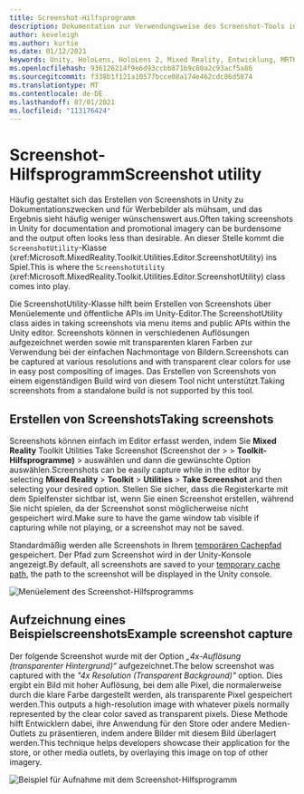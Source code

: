 ```yaml
---
title: Screenshot-Hilfsprogramm
description: Dokumentation zur Verwendungsweise des Screenshot-Tools in MRTKL
author: keveleigh
ms.author: kurtie
ms.date: 01/12/2021
keywords: Unity, HoloLens, HoloLens 2, Mixed Reality, Entwicklung, MRTK,
ms.openlocfilehash: 936126214f9e6d93ccbb871b9c80a2c93acf5a86
ms.sourcegitcommit: f338b1f121a10577bcce08a174e462cdc86d5874
ms.translationtype: MT
ms.contentlocale: de-DE
ms.lasthandoff: 07/01/2021
ms.locfileid: "113176424"
---
```

# <a name="screenshot-utility"></a><span data-ttu-id="471eb-104">Screenshot-Hilfsprogramm</span><span class="sxs-lookup"><span data-stu-id="471eb-104">Screenshot utility</span></span>

<span data-ttu-id="471eb-105">Häufig gestaltet sich das Erstellen von Screenshots in Unity zu Dokumentationszwecken und für Werbebilder als mühsam, und das Ergebnis sieht häufig weniger wünschenswert aus.</span><span class="sxs-lookup"><span data-stu-id="471eb-105">Often taking screenshots in Unity for documentation and promotional imagery can be burdensome and the output often looks less than desirable.</span></span> <span data-ttu-id="471eb-106">An dieser Stelle kommt die `ScreenshotUtility`-Klasse (xref:Microsoft.MixedReality.Toolkit.Utilities.Editor.ScreenshotUtility) ins Spiel.</span><span class="sxs-lookup"><span data-stu-id="471eb-106">This is where the `ScreenshotUtility` (xref:Microsoft.MixedReality.Toolkit.Utilities.Editor.ScreenshotUtility) class comes into play.</span></span>

<span data-ttu-id="471eb-107">Die ScreenshotUtility-Klasse hilft beim Erstellen von Screenshots über Menüelemente und öffentliche APIs im Unity-Editor.</span><span class="sxs-lookup"><span data-stu-id="471eb-107">The ScreenshotUtility class aides in taking screenshots via menu items and public APIs within the Unity editor.</span></span> <span data-ttu-id="471eb-108">Screenshots können in verschiedenen Auflösungen aufgezeichnet werden sowie mit transparenten klaren Farben zur Verwendung bei der einfachen Nachmontage von Bildern.</span><span class="sxs-lookup"><span data-stu-id="471eb-108">Screenshots can be captured at various resolutions and with transparent clear colors for use in easy post compositing of images.</span></span> <span data-ttu-id="471eb-109">Das Erstellen von Screenshots von einem eigenständigen Build wird von diesem Tool nicht unterstützt.</span><span class="sxs-lookup"><span data-stu-id="471eb-109">Taking screenshots from a standalone build is not supported by this tool.</span></span>

## <a name="taking-screenshots"></a><span data-ttu-id="471eb-110">Erstellen von Screenshots</span><span class="sxs-lookup"><span data-stu-id="471eb-110">Taking screenshots</span></span>

<span data-ttu-id="471eb-111">Screenshots können einfach im Editor erfasst werden, indem Sie **Mixed Reality** Toolkit Utilities Take Screenshot (Screenshot der  >    >  **Toolkit-Hilfsprogramme)**  >   auswählen und dann die gewünschte Option auswählen.</span><span class="sxs-lookup"><span data-stu-id="471eb-111">Screenshots can be easily capture while in the editor by selecting **Mixed Reality** > **Toolkit** > **Utilities** > **Take Screenshot** and then selecting your desired option.</span></span> <span data-ttu-id="471eb-112">Stellen Sie sicher, dass die Registerkarte mit dem Spielfenster sichtbar ist, wenn Sie einen Screenshot erstellen, während Sie nicht spielen, da der Screenshot sonst möglicherweise nicht gespeichert wird.</span><span class="sxs-lookup"><span data-stu-id="471eb-112">Make sure to have the game window tab visible if capturing while not playing, or a screenshot may not be saved.</span></span>

<span data-ttu-id="471eb-113">Standardmäßig werden alle Screenshots in Ihrem [temporären Cachepfad](https://docs.unity3d.com/ScriptReference/Application-temporaryCachePath.html) gespeichert. Der Pfad zum Screenshot wird in der Unity-Konsole angezeigt.</span><span class="sxs-lookup"><span data-stu-id="471eb-113">By default, all screenshots are saved to your [temporary cache path](https://docs.unity3d.com/ScriptReference/Application-temporaryCachePath.html), the path to the screenshot will be displayed in the Unity console.</span></span>

![Menüelement des Screenshot-Hilfsprogramms](../images/screenshot-utility/MRTK_ScreenshotUtility_Menu_Item.png)

## <a name="example-screenshot-capture"></a><span data-ttu-id="471eb-115">Aufzeichnung eines Beispielscreenshots</span><span class="sxs-lookup"><span data-stu-id="471eb-115">Example screenshot capture</span></span>

<span data-ttu-id="471eb-116">Der folgende Screenshot wurde mit der Option *„4x-Auflösung (transparenter Hintergrund)“* aufgezeichnet.</span><span class="sxs-lookup"><span data-stu-id="471eb-116">The below screenshot was captured with the *"4x Resolution (Transparent Background)"* option.</span></span> <span data-ttu-id="471eb-117">Dies ergibt ein Bild mit hoher Auflösung, bei dem alle Pixel, die normalerweise durch die klare Farbe dargestellt werden, als transparente Pixel gespeichert werden.</span><span class="sxs-lookup"><span data-stu-id="471eb-117">This outputs a high-resolution image with whatever pixels normally represented by the clear color saved as transparent pixels.</span></span> <span data-ttu-id="471eb-118">Diese Methode hilft Entwicklern dabei, ihre Anwendung für den Store oder andere Medien-Outlets zu präsentieren, indem andere Bilder mit diesem Bild überlagert werden.</span><span class="sxs-lookup"><span data-stu-id="471eb-118">This technique helps developers showcase their application for the store, or other media outlets, by overlaying this image on top of other imagery.</span></span>

![Beispiel für Aufnahme mit dem Screenshot-Hilfsprogramm](../images/screenshot-utility/MRTK_ScreenshotUtility_Example_Capture.png)
